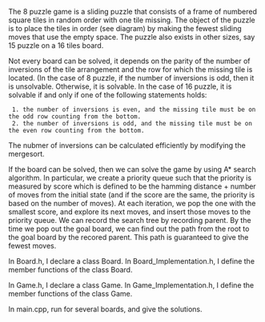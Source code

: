 

The 8 puzzle game is  a sliding puzzle that consists of a frame of numbered square tiles in random order with one tile missing. The object of the puzzle is to place the tiles in order (see diagram) by making the fewest sliding moves that use the empty space. The puzzle also exists in other sizes, say 15 puzzle on a 16 tiles board.

Not every board can be solved, it depends on the parity of the number of inversions of the tile arrangement and the row for which the missing tile is located. (In the case of 8 puzzle, if the number of inversions is odd, then it is unsolvable. Otherwise, it is solvable. In the case of 16 puzzle, it is solvable if and only if one of the following statements holds:
    
     1. the number of inversions is even, and the missing tile must be on the odd row counting from the bottom.
     2. the number of inversions is odd, and the missing tile must be on the even row counting from the bottom.
 
The nubmer of inversions can be calculated efficiently by modifying the mergesort.


If the board can be solved, then we can solve the game by using A* search algorithm. In particular, we create a priority queue such that the priority is measured by score which is defined to be the hamming distance + number of moves from the initial state (and if the score are the same, the priority is based on the number of moves). At each iteration, we pop the one with the smallest score, and explore its next moves, and insert those moves to the priority queue. We can record the search tree by recording parent. By the time we pop out the goal board, we can find out the path from the root to the goal board by the recored parent. This path is guaranteed to give the fewest moves.


In Board.h, I declare a class Board.
In Board_Implementation.h, I define the member functions of the class Board.

In Game.h, I declare a class Game.
In Game_Implementation.h, I define the member functions of the class Game.

In main.cpp, run for several boards, and give the solutions. 


